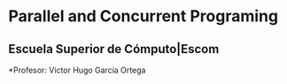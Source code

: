 # Parallel and Concurrent Programing
## Escuela Superior de Cómputo|Escom
*Profesor: Victor Hugo García Ortega
